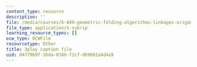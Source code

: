 ```yaml
---
content_type: resource
description: ''
file: /media/courses/6-849-geometric-folding-algorithms-linkages-origami-polyhedra-fall-2012/04779b9f3bda0340f2c7d69081a4d4a9_tzXIDPNb93Y.srt
file_type: application/x-subrip
learning_resource_types: []
ocw_type: OCWFile
resourcetype: Other
title: 3play caption file
uid: 04779b9f-3bda-0340-f2c7-d69081a4d4a9
---
```

